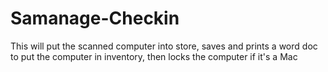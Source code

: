 # Samanage-Checkin
This will put the scanned computer into store, saves and prints a word doc to put the computer in inventory, then locks the computer if it's a Mac
 
